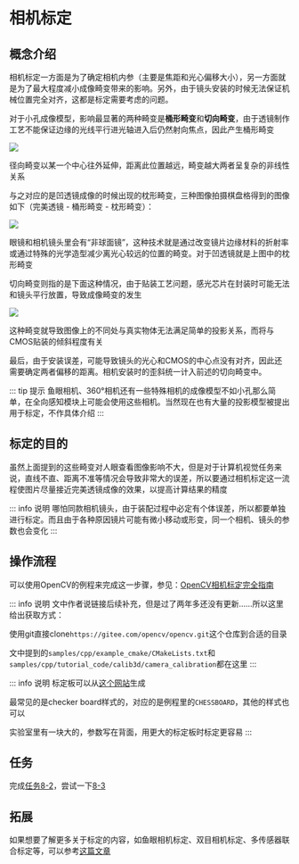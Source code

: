 # 相机标定
## 概念介绍
相机标定一方面是为了确定相机内参（主要是焦距和光心偏移大小），另一方面就是为了最大程度减小成像畸变带来的影响。另外，由于镜头安装的时候无法保证机械位置完全对齐，这都是标定需要考虑的问题。

对于小孔成像模型，影响最显著的两种畸变是**桶形畸变**和**切向畸变**，由于透镜制作工艺不能保证边缘的光线平行进光轴进入后仍然射向焦点，因此产生桶形畸变

![](/barreldistortion.png)

径向畸变以某一个中心往外延伸，距离此位置越远，畸变越大两者呈复杂的非线性关系

与之对应的是凹透镜成像的时候出现的枕形畸变，三种图像拍摄棋盘格得到的图像如下（完美透镜 - 桶形畸变 - 枕形畸变）：

![](/threekindsofdistortion.png)

眼镜和相机镜头里会有“非球面镜”，这种技术就是通过改变镜片边缘材料的折射率或通过特殊的光学造型减少离光心较远的位置的畸变。对于凹透镜就是上图中的枕形畸变

切向畸变则指的是下面这种情况，由于贴装工艺问题，感光芯片在封装时可能无法和镜头平行放置，导致成像畸变的发生

![](/tangentdistortion.png)

这种畸变就导致图像上的不同处与真实物体无法满足简单的投影关系，而将与CMOS贴装的倾斜程度有关

最后，由于安装误差，可能导致镜头的光心和CMOS的中心点没有对齐，因此还需要确定两者偏移的距离。相机安装时的歪斜统一计入前述的切向畸变中。

::: tip 提示
鱼眼相机、360°相机还有一些特殊相机的成像模型不如小孔那么简单，在全向感知模块上可能会使用这些相机。当然现在也有大量的投影模型被提出用于标定，不作具体介绍
:::

## 标定的目的
虽然上面提到的这些畸变对人眼查看图像影响不大，但是对于计算机视觉任务来说，直线不直、距离不准等情况会导致非常大的误差，所以要通过相机标定这一流程使图片尽量接近完美透镜成像的效果，以提高计算结果的精度

::: info 说明
哪怕同款相机镜头，由于装配过程中必定有个体误差，所以都要单独进行标定。而且由于各种原因镜片可能有微小移动或形变，同一个相机、镜头的参数也会变化
:::

## 操作流程
可以使用OpenCV的例程来完成这一步骤，参见：[OpenCV相机标定完全指南](https://blog.csdn.net/NeoZng/article/details/122736567)

::: info 说明
文中作者说链接后续补充，但是过了两年多还没有更新……所以这里给出获取方式：

使用git直接clone`https://gitee.com/opencv/opencv.git`这个仓库到合适的目录

文中提到的`samples/cpp/example_cmake/CMakeLists.txt`和`samples/cpp/tutorial_code/calib3d/camera_calibration`都在这里
:::

::: info 说明
标定板可以从[这个网站](https://calib.io/pages/camera-calibration-pattern-generator)生成

最常见的是checker board样式的，对应的是例程里的`CHESSBOARD`，其他的样式也可以

实验室里有一块大的，参数写在背面，用更大的标定板时标定更容易
:::

## 任务
完成[任务8-2](../tasks/8)，尝试一下[8-3](../tasks/8)

## 拓展
如果想要了解更多关于标定的内容，如鱼眼相机标定、双目相机标定、多传感器联合标定等，可以参考[这篇文章](https://github.com/KangLiao929/Awesome-Deep-Camera-Calibration)
